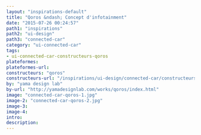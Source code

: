 ```yaml
---
layout: "inspirations-default"
title: "Qoros &ndash; Concept d'infotainment"
date: "2015-07-26 00:24:57"
path1: "inspirations"
path2: "ui-design"
path3: "connected-car"
category: "ui-connected-car"
tags:
- ui-connected-car-constructeurs-qoros
plateformes:
plateformes-url:
constructeurs: "qoros"
constructeurs-url: "/inspirations/ui-design/connected-car/constructeurs/qoros/"
by: "yama design lab"
by-url: "http://yamadesignlab.com/works/qoros/index.html"
image: "connected-car-qoros-1.jpg"
image-2: "connected-car-qoros-2.jpg"
image-3:
image-4:
intro:
description:
---
```

